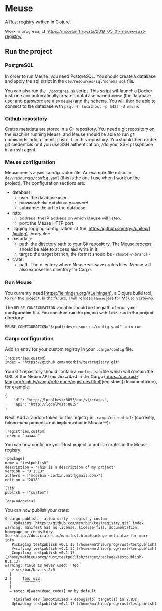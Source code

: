 # Meuse

A Rust registry written in Clojure.

Work in progress, cf https://mcorbin.fr/posts/2019-05-01-meuse-rust-registry/

## Run the project

### PostgreSQL

In order to run Meuse, you need PostgreSQL. You should create a database and apply the sql script in the `dev/resources/sql/schema.sql` file.

You can also run the `./postgres.sh` script. This script will launch a Docker instance and automatically create a database named `meuse` (the database user and password are also `meuse`) and the schema. You will then be able to connect to the database with `psql -h localhost -p 5432 -U meuse`.

### Github repository

Crates metadata are stored in a Git repository. You need a git repository on the machine running Meuse, and Meuse should be able to run git commands (add, commit, push...) on this repository. You should then cache git credentials or if you use SSH authentication, add your SSH passphrase in an ssh agent.

### Meuse configuration

Meuse needs a `yaml` configuration file. An example file exists in `dev/resources/config.yaml` (this is the one I use when I work on the project). The configuration sections are:

* database:
  - user: the database user.
  - password: the database password.
  - subname: the url to the database.
* http:
  - address: the IP address on which Meuse will listen.
  - port: the Meuse HTTP port.
* logging: logging configuration, cf the [https://github.com/pyr/unilog/](unilog) library doc.
* metadata:
  - path: the directory path to your Git repository. The Meuse process should be able to access and write in it.
  - target: the target branch, the format should be `<remote>/<branch>`
* crate:
  - path: The directory where Meuse will save crates files. Meuse will also expose this directory for Cargo.

### Run Meuse

You currently need [https://leiningen.org/](Leiningen), a Clojure build tool, to run the project. In the future, I will release `Meuse` jars for Meuse versions.

The `MEUSE_CONFIGURATION` variable should be the path of your yaml configuration file. You can then run the project with `lein run` in the project directory:

```
MEUSE_CONFIGURATION="$(pwd)/dev/resources/config.yaml" lein run
```

### Cargo configuration

Add an entry for your custom registry in your `.cargo/config` file:

```
[registries.custom]
index = "https://github.com/mcorbin/testregistry.git"
```

Your Git repository should contain a `config.json` file which will contain the URL of the Meuse API (as described in the Cargo (https://doc.rust-lang.org/nightly/cargo/reference/registries.html)[registries] documentation), for example:

```
{
    "dl": "http://localhost:8855/api/v1/crates",
    "api": "http://localhost:8855"
}
```

Next, Add a random token for this registry in `.cargo/credentials` (currently, token management is not implemented in Meuse ^^):

```
[registries.custom]
token = "aaaaaa"
```

You can now configure your Rust project to publish crates in the Meuse registry:

```
[package]
name = "testpublish"
description = "This is a description of my project"
version = "0.1.13"
authors = ["mcorbin <corbin.math@gmail.com>"]
edition = "2018"

[lib]
publish = ["custom"]

[dependencies]
```

You can now publish your crate:

```
$ cargo publish --allow-dirty --registry custom
    Updating `https://github.com/mcorbin/testregistry.git` index
warning: manifest has no license, license-file, documentation, homepage or repository.
See <http://doc.crates.io/manifest.html#package-metadata> for more info.
   Packaging testpublish v0.1.13 (/home/mathieu/prog/rust/testpublish)
   Verifying testpublish v0.1.13 (/home/mathieu/prog/rust/testpublish)
   Compiling testpublish v0.1.13 (/home/mathieu/prog/rust/testpublish/target/package/testpublish-0.1.13)
warning: field is never used: `foo`
 --> src/bar/baz.rs:2:5
  |
2 |     foo: u32
  |     ^^^^^^^^
  |
  = note: #[warn(dead_code)] on by default

    Finished dev [unoptimized + debuginfo] target(s) in 2.83s
   Uploading testpublish v0.1.13 (/home/mathieu/prog/rust/testpublish)
```
